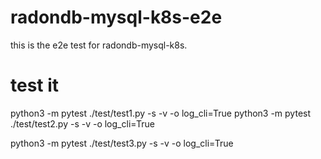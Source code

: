 # radondb-mysql-k8s-e2e

this is the e2e test for radondb-mysql-k8s.

# test it

python3 -m pytest ./test/test1.py -s -v -o log_cli=True
python3 -m pytest ./test/test2.py -s -v -o log_cli=True

python3 -m pytest ./test/test3.py -s -v -o log_cli=True